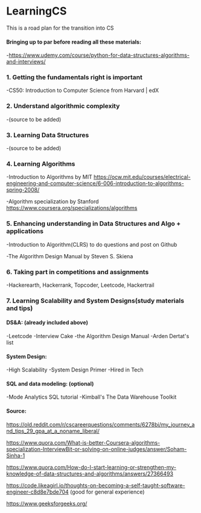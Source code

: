 # LearningCS
This is a road plan for the transition into CS

#### Bringing up to par before reading all these materials:
-https://www.udemy.com/course/python-for-data-structures-algorithms-and-interviews/


### 1. Getting the fundamentals right is important
-CS50: Introduction to Computer Science from Harvard | edX

### 2. Understand algorithmic complexity
-(source to be added)

### 3. Learning Data Structures
-(source to be added)

### 4. Learning Algorithms
-Introduction to Algorithms by MIT
https://ocw.mit.edu/courses/electrical-engineering-and-computer-science/6-006-introduction-to-algorithms-spring-2008/

-Algorithm specialization by Stanford
https://www.coursera.org/specializations/algorithms

### 5. Enhancing understanding in Data Structures and Algo + applications
-Introduction to Algorithm(CLRS)
to do questions and post on Github

-The Algorithm Design Manual by Steven S. Skiena 

### 6. Taking part in competitions and assignments
-Hackerearth, Hackerrank, Topcoder, Leetcode, Hackertrail

### 7. Learning Scalability and System Designs(study materials and tips) 
#### DS&A: (already included above)
-Leetcode
-Interview Cake
-the Algorithm Design Manual
-Arden Dertat's list

#### System Design:
-High Scalability
-System Design Primer
-Hired in Tech

#### SQL and data modeling: (optional)
-Mode Analytics SQL tutorial
-Kimball's The Data Warehouse Toolkit



#### Source:

https://old.reddit.com/r/cscareerquestions/comments/6278bi/my_journey_and_tips_29_gpa_at_a_noname_liberal/

https://www.quora.com/What-is-better-Coursera-algorithms-specialization-InterviewBit-or-solving-on-online-judges/answer/Soham-Sinha-1

https://www.quora.com/How-do-I-start-learning-or-strengthen-my-knowledge-of-data-structures-and-algorithms/answers/27366493

https://code.likeagirl.io/thoughts-on-becoming-a-self-taught-software-engineer-c8d8e7bde704 (good for general experience)

https://www.geeksforgeeks.org/
